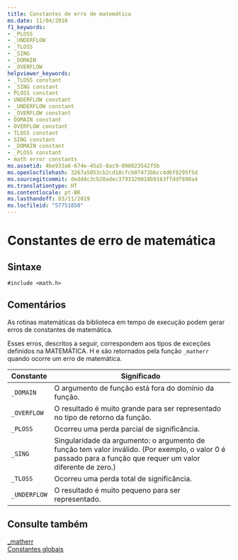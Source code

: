 ```yaml
---
title: Constantes de erro de matemática
ms.date: 11/04/2016
f1_keywords:
- _PLOSS
- _UNDERFLOW
- _TLOSS
- _SING
- _DOMAIN
- _OVERFLOW
helpviewer_keywords:
- _TLOSS constant
- _SING constant
- PLOSS constant
- UNDERFLOW constant
- _UNDERFLOW constant
- _OVERFLOW constant
- DOMAIN constant
- OVERFLOW constant
- TLOSS constant
- SING constant
- _DOMAIN constant
- _PLOSS constant
- math error constants
ms.assetid: 4be933a6-674e-45a5-8ac9-090023542f5b
ms.openlocfilehash: 3267a5053cb2cd18cfcb07473bbcc4d6f8295f5d
ms.sourcegitcommit: dedd4c3cb28adec3793329018b9163ffddf890a4
ms.translationtype: HT
ms.contentlocale: pt-BR
ms.lasthandoff: 03/11/2019
ms.locfileid: "57751850"
---
```

# <a name="math-error-constants"></a>Constantes de erro de matemática

## <a name="syntax"></a>Sintaxe

```
#include <math.h>
```

## <a name="remarks"></a>Comentários

As rotinas matemáticas da biblioteca em tempo de execução podem gerar erros de constantes de matemática.

Esses erros, descritos a seguir, correspondem aos tipos de exceções definidos na MATEMÁTICA. H e são retornados pela função `_matherr` quando ocorre um erro de matemática.

|Constante|Significado|
|--------------|-------------|
|`_DOMAIN`|O argumento de função está fora do domínio da função.|
|`_OVERFLOW`|O resultado é muito grande para ser representado no tipo de retorno da função.|
|`_PLOSS`|Ocorreu uma perda parcial de significância.|
|`_SING`|Singularidade da argumento: o argumento de função tem valor inválido. (Por exemplo, o valor 0 é passado para a função que requer um valor diferente de zero.)|
|`_TLOSS`|Ocorreu uma perda total de significância.|
|`_UNDERFLOW`|O resultado é muito pequeno para ser representado.|

## <a name="see-also"></a>Consulte também

[_matherr](../c-runtime-library/reference/matherr.md)<br/>
[Constantes globais](../c-runtime-library/global-constants.md)
